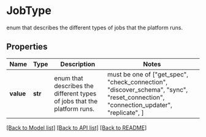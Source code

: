 # JobType

enum that describes the different types of jobs that the platform runs.

## Properties
Name | Type | Description | Notes
------------ | ------------- | ------------- | -------------
**value** | **str** | enum that describes the different types of jobs that the platform runs. |  must be one of ["get_spec", "check_connection", "discover_schema", "sync", "reset_connection", "connection_updater", "replicate", ]

[[Back to Model list]](../README.md#documentation-for-models) [[Back to API list]](../README.md#documentation-for-api-endpoints) [[Back to README]](../README.md)


